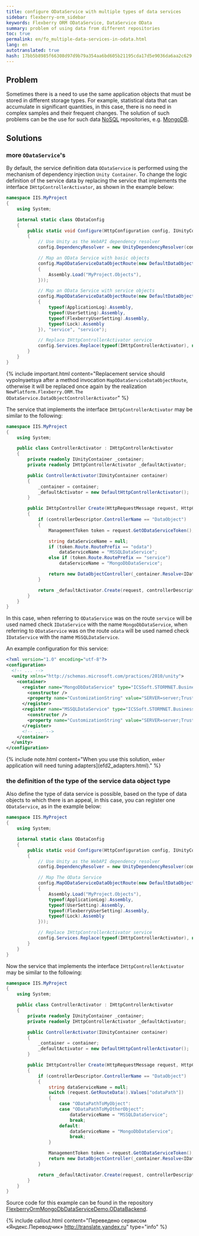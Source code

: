 ```yaml
--- 
title: configure ODataService with multiple types of data services 
sidebar: flexberry-orm_sidebar 
keywords: Flexberry ORM ODataService, DataService OData 
summary: problem of using data from different repositories 
toc: true 
permalink: en/fo_multiple-data-services-in-odata.html 
lang: en 
autotranslated: true 
hash: 17bb5b8985f66308d97d9b79a354aa6bd605b21195cda17d5e9036da6aa2c629 
--- 
```


## Problem 

Sometimes there is a need to use the same application objects that must be stored in different storage types. 
For example, statistical data that can accumulate in significant quantities, in this case, there is no need in complex samples and their frequent changes. 
The solution of such problems can be the use for such data [NoSQL](https://ru.wikipedia.org/wiki/NoSQL) repositories, e.g. [MongoDB](https://www.mongodb.com/). 

## Solutions 

### more `ODataService`'s 

By default, the service definition data `ODataService` is performed using the mechanism of dependency injection `Unity Container`. 
To change the logic definition of the service data by replacing the service that implements the interface `IHttpControllerActivator`, as shown in the example below: 

```csharp
namespace IIS.MyProject
{
    using System;

    internal static class ODataConfig
    {
        public static void Configure(HttpConfiguration config, IUnityContainer container)
        {
            // Use Unity as the WebAPI dependency resolver 
            config.DependencyResolver = new UnityDependencyResolver(container);

            // Map an OData Service with basic objects 
            config.MapODataServiceDataObjectRoute(new DefaultDataObjectEdmModelBuilder(new[]
            {
                Assembly.Load("MyProject.Objects"),
            }));

            // Map an OData Service with service objects 
            config.MapODataServiceDataObjectRoute(new DefaultDataObjectEdmModelBuilder(new[]
            {
                typeof(ApplicationLog).Assembly,
                typeof(UserSetting).Assembly,
                typeof(FlexberryUserSetting).Assembly,
                typeof(Lock).Assembly
            }), "service", "service");

            // Replace IHttpControllerActivator service 
            config.Services.Replace(typeof(IHttpControllerActivator), new ControllerActivator(container));
        }
    }
}
``` 

{% include important.html content="Replacement service should vypolnyaetsya after a method invocation `MapODataServiceDataObjectRoute`, otherwise it will be replaced once again by the realization `NewPlatform.Flexberry.ORM.The ODataService.DataObjectControllerActivator`" %} 

The service that implements the interface `IHttpControllerActivator` may be similar to the following: 

```csharp
namespace IIS.MyProject
{
    using System;

    public class ControllerActivator : IHttpControllerActivator
    {
        private readonly IUnityContainer _container;
        private readonly IHttpControllerActivator _defaultActivator;

        public ControllerActivator(IUnityContainer container)
        {
            _container = container;
            _defaultActivator = new DefaultHttpControllerActivator();
        }

        public IHttpController Create(HttpRequestMessage request, HttpControllerDescriptor controllerDescriptor, Type controllerType)
        {
            if (controllerDescriptor.ControllerName == "DataObject")
            {
                ManagementToken token = request.GetODataServiceToken();

                string dataServiceName = null;
                if (token.Route.RoutePrefix == "odata")
                    dataServiceName = "MSSQLDataService";
                else if (token.Route.RoutePrefix == "service")
                    dataServiceName = "MongoDbDataService";

                return new DataObjectController(_container.Resolve<IDataService>(dataServiceName), token.Model, token.Events, token.Functions);
            }

            return _defaultActivator.Create(request, controllerDescriptor, controllerType);
        }
    }
}
``` 

In this case, when referring to `ODataService` was on the route `service` will be used named check `IDataService` with the name `MongoDbDataService`, when referring to `ODataService` was on the route `odata` will be used named check `IDataService` with the name `MSSQLDataService`. 

An example configuration for this service: 

```xml
<?xml version="1.0" encoding="utf-8"?>
<configuration>
  <!-- ... -->
  <unity xmlns="http://schemas.microsoft.com/practices/2010/unity">
    <container>
      <register name="MongoDbDataService" type="ICSSoft.STORMNET.Business.IDataService, ICSSoft.STORMNET.Business" mapTo="NewPlatform.Flexberry.ORM.MongoDbDataService, NewPlatform.Flexberry.ORM.MongoDbDataService">
        <constructor />
        <property name="CustomizationString" value="SERVER=server;Trusted_connection=yes;DATABASE=database;" />
      </register>
      <register name="MSSQLDataService" type="ICSSoft.STORMNET.Business.IDataService, ICSSoft.STORMNET.Business" mapTo="ICSSoft.STORMNET.Business.MSSQLDataService, ICSSoft.STORMNET.Business.MSSQLDataService">
        <constructor />
        <property name="CustomizationString" value="SERVER=server;Trusted_connection=yes;DATABASE=database;" />
      </register>
      <!-- ... -->
    </container>
  </unity>
</configuration>
``` 

{% include note.html content="When you use this solution, `ember` application will need tuning adapters](efd2_adapters.html)." %} 

### the definition of the type of the service data object type 

Also define the type of data service is possible, based on the type of data objects to which there is an appeal, in this case, you can register one `ODataService`, as in the example below: 

```csharp
namespace IIS.MyProject
{
    using System;

    internal static class ODataConfig
    {
        public static void Configure(HttpConfiguration config, IUnityContainer container)
        {
            // Use Unity as the WebAPI dependency resolver 
            config.DependencyResolver = new UnityDependencyResolver(container);

            // Map The OData Service 
            config.MapODataServiceDataObjectRoute(new DefaultDataObjectEdmModelBuilder(new[]
            {
                Assembly.Load("MyProject.Objects"),
                typeof(ApplicationLog).Assembly,
                typeof(UserSetting).Assembly,
                typeof(FlexberryUserSetting).Assembly,
                typeof(Lock).Assembly
            }));

            // Replace IHttpControllerActivator service 
            config.Services.Replace(typeof(IHttpControllerActivator), new ControllerActivator(container));
        }
    }
}
``` 

Now the service that implements the interface `IHttpControllerActivator` may be similar to the following: 

```csharp
namespace IIS.MyProject
{
    using System;

    public class ControllerActivator : IHttpControllerActivator
    {
        private readonly IUnityContainer _container;
        private readonly IHttpControllerActivator _defaultActivator;

        public ControllerActivator(IUnityContainer container)
        {
            _container = container;
            _defaultActivator = new DefaultHttpControllerActivator();
        }

        public IHttpController Create(HttpRequestMessage request, HttpControllerDescriptor controllerDescriptor, Type controllerType)
        {
            if (controllerDescriptor.ControllerName == "DataObject")
            {
                string dataServiceName = null;
                switch (request.GetRouteData().Values["odataPath"])
                {
                    case "ODataPathToMyObject":
                    case "ODataPathToMyOtherObject":
                        dataServiceName = "MSSQLDataService";
                        break;
                    default:
                        dataServiceName = "MongoDbDataService";
                        break;
                }

                ManagementToken token = request.GetODataServiceToken();
                return new DataObjectController(_container.Resolve<IDataService>(dataServiceName), token.Model, token.Events, token.Functions);
            }

            return _defaultActivator.Create(request, controllerDescriptor, controllerType);
        }
    }
}
``` 

Source code for this example can be found in the repository [FlexberryOrmMongoDbDataServiceDemo.ODataBackend](https://github.com/Flexberry/FlexberryOrmMongoDbDataServiceDemo.ODataBackend). 



{% include callout.html content="Переведено сервисом «Яндекс.Переводчик» <http://translate.yandex.ru>" type="info" %}